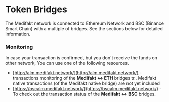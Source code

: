 # Token Bridges

The Medifakt network is connected to Ethereum Network and BSC \(Binance Smart Chain\) with a multiple of bridges. See the sections below for detailed information.

### Monitoring

In case your transaction is confirmed, but you don't receive the funds on other network, You can use one of the following resources.

* [http://alm.medifakt.network/](http://alm.medifakt.network/) - transactions monitoring of the **Medifakt &lt;-&gt; ETH** bridges tr.. Medifakt native transactions \(of the Medifakt native bridge\) are not yet included
* [https://bscalm.medifakt.network/](https://bscalm.medifakt.network/) - To check out the transaction status of the **Medifakt &lt;-&gt; BSC** bridges.

